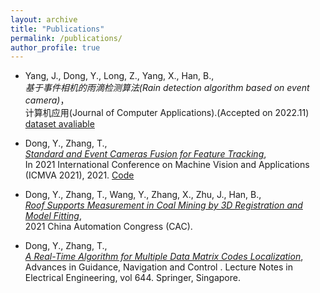 ```yaml
---
layout: archive
title: "Publications"
permalink: /publications/
author_profile: true
---
```


<!-- Just a simple markdown format. -->


- <a name="Yang22JCA"></a>Yang, J., Dong, Y., Long, Z., Yang, X., Han, B.,  
*基于事件相机的雨滴检测算法(Rain detection algorithm based on event camera)*，  
计算机应用(Journal of Computer Applications).(Accepted on 2022.11) [dataset avaliable](https://github.com/juy005/event-rain-dataset)
<!-- - <a name="Yang22JCA"></a>Yang, J., Dong, Y., Long, Z., Yang, X., Han, B.,  
*Rain detection algorithm based on event camera*,  
Journal of Computer Applications.(Accepted) [dataset](https://github.com/juy005/event-rain-dataset) -->


- <a name="Dong21ICMVA"></a>Dong, Y., Zhang, T.,  
*[Standard and Event Cameras Fusion for Feature Tracking](https://dl.acm.org/doi/10.1145/3459066.3459075)*,  
In 2021 International Conference on Machine Vision and Applications (ICMVA 2021), 2021. [Code](https://github.com/LarryDong/FusionTracking)

- <a name="Dong21CAC"></a>Dong, Y., Zhang, T., Wang, Y., Zhang, X., Zhu, J., Han, B.,  
*[Roof Supports Measurement in Coal Mining by 3D Registration and Model Fitting](https://ieeexplore.ieee.org/document/9728663)*,  
2021 China Automation Congress (CAC). 

- <a name="Dong22ICGNC"></a>Dong, Y., Zhang, T.,  
*[A Real-Time Algorithm for Multiple Data Matrix Codes Localization](https://link.springer.com/chapter/10.1007/978-981-15-8155-7_208)*,  
Advances in Guidance, Navigation and Control . Lecture Notes in Electrical Engineering, vol 644. Springer, Singapore.

